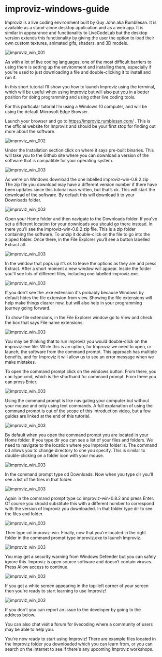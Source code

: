 # improviz-windows-guide

Improviz is a live coding environment built by Guy John aka Rumblesan. It is available as a stand-alone desktop application and as a web app. It is similar in appearance and functionality to LiveCodeLab but the desktop version extends this functionality by giving the user the option to load their own custom textures, animated gifs, shaders, and 3D models.

![improviz_win_001](images/improviz_win_001.jpg)

As with a lot of live coding languages, one of the most difficult barriers to using them is setting up the environment and installing them, especially if you're used to just downloading a file and double-clicking it to install and run it.

In this short tutorial I'll show you how to launch Improviz using the terminal, which will be useful when using Improviz but will also put you in a better position for doing programming and using other live coding tools.

For this particular tutorial I’m using a  Windows 10 computer, and will be using the default Microsoft Edge Browser.

Launch your browser and go to https://improviz.rumblesan.com/ . This is the official website for Improviz and should be your first stop for finding out more about the software.

![improviz_win_002](images/improviz_win_002.png)    

Under the Installation section click on where it says pre-built binaries. This will take you to the Github site where you can download a version of the software that is compatible for your operating system.

![improviz_win_003](images/improviz_win_003.png)

As we're on Windows download the one labelled improviz-win-0.8.2.zip . The zip file you download may have a different version number if there have been updates since this tutorial was written, but that’s ok. This will start the download of the software. By default this will download it to your Downloads folder.

![improviz_win_003](images/improviz_win_004.png)

Open your Home folder and then navigate to the Downloads folder. If you've set a different location for your downloads you should go there instead. In there you'll see the improviz-win-0.8.2.zip file. This is a zip folder containing the software. To unzip it double-click on the file to go into the zipped folder. Once there, in the File Explorer you’ll see a button labelled Extract all.

![improviz_win_003](images/improviz_win_005.png)

In the window that pops up it’s ok to leave the options as they are and press Extract. After a short moment a new window will appear. Inside the folder you'll see lots of different files, including one labelled improviz.exe.

![improviz_win_003](images/improviz_win_006.png)

If you don't see the .exe extension it's probably because Windows by default hides the file extension from view. Showing the file extensions will help make things clearer now, but will also help in your programming journey going forward.

To show file extensions, in the File Explorer window go to View and check the box that says File name extensions.

![improviz_win_003](images/improviz_win_007.png)

You may be thinking that to run Improviz you would double-click on the improviz.exe file. While this is an option, for Improviz we need to open, or launch, the software from the command prompt. This approach has multiple benefits, and for Improviz it will allow us to see an error message when we make mistakes.

To open the command prompt click on the windows button. From there, you can type cmd,  which is the shorthand for command prompt. From there you can press Enter.

![improviz_win_003](images/improviz_win_008.png)

Using the command prompt is like navigating your computer but without your mouse and only using text commands. A full explanation of using the command prompt is out of the scope of this introduction video, but a few guides are linked at the end of this tutorial.

![improviz_win_003](images/improviz_win_009.png)

By default when you open the command prompt you are located in your Home folder. If you type dir you can see a list of your files and folders. We need to navigate to the location where you Improviz folder is. The command cd allows you to change directory to one you specify. This is similar to double-clicking on a folder icon with your mouse.

![improviz_win_003](images/improviz_win_010.png)

In the command prompt type cd Downloads. Now when you type dir you'll see a list of the files in that folder.

![improviz_win_003](images/improviz_win_011.png)

Again in the command prompt type cd improviz-win-0.8.2 and press Enter. Of course you should substitute this with a different number to correspond with the version of Improviz you downloaded. In that folder type dir to see the files and folder.

![improviz_win_003](images/improviz_win_012.png)

Then type cd improviz-win. Finally, now that you're located in the right folder in the command prompt type improviz.exe to launch Improviz.

![improviz_win_003](images/improviz_win_013.png)

You may get a security warning from Windows Defender but you can safely ignore this. Improviz is open source software and doesn’t contain viruses. Press Allow access to continue.

![improviz_win_003](images/improviz_win_014.png)

If you get a white screen appearing in the top-left corner of your screen then you're ready to start learning to use Improviz!

![improviz_win_003](images/improviz_win_015.png)

If you don't you can report an issue to the developer by going to the address below.

You can also chat visit a forum for livecoding where a community of users may be able to help you.

You're now ready to start using Improviz! There are example files located in the Improviz folder you downloaded which you can learn from, or you can search on the internet to see if there's any upcoming Improviz workshops.
